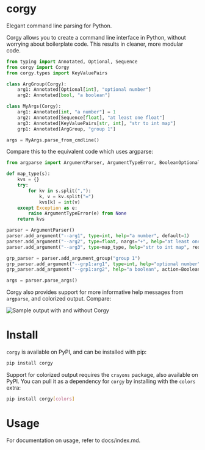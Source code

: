 # corgy

Elegant command line parsing for Python.

Corgy allows you to create a command line interface in Python, without worrying about boilerplate code. This results in cleaner, more modular code.

```python
from typing import Annotated, Optional, Sequence
from corgy import Corgy
from corgy.types import KeyValuePairs

class ArgGroup(Corgy):
    arg1: Annotated[Optional[int], "optional number"]
    arg2: Annotated[bool, "a boolean"]

class MyArgs(Corgy):
    arg1: Annotated[int, "a number"] = 1
    arg2: Annotated[Sequence[float], "at least one float"]
    arg3: Annotated[KeyValuePairs[str, int], "str to int map"]
    grp1: Annotated[ArgGroup, "group 1"]

args = MyArgs.parse_from_cmdline()
```

Compare this to the equivalent code which uses argparse:

```python
from argparse import ArgumentParser, ArgumentTypeError, BooleanOptionalAction

def map_type(s):
    kvs = {}
    try:
        for kv in s.split(","):
            k, v = kv.split("=")
            kvs[k] = int(v)
    except Exception as e:
        raise ArgumentTypeError(e) from None
    return kvs

parser = ArgumentParser()
parser.add_argument("--arg1", type=int, help="a number", default=1)
parser.add_argument("--arg2", type=float, nargs="+", help="at least one float", required=True)
parser.add_argument("--arg3", type=map_type, help="str to int map", required=True)

grp_parser = parser.add_argument_group("group 1")
grp_parser.add_argument("--grp1:arg1", type=int, help="optional number")
grp_parser.add_argument("--grp1:arg2", help="a boolean", action=BooleanOptionalAction)

args = parser.parse_args()
```

Corgy also provides support for more informative help messages from `argparse`, and colorized output. Compare:

![Sample output with and without Corgy](https://raw.githubusercontent.com/jayanthkoushik/corgy/27a73630528d03ab1ca9563a8139d08cf8e92a08/example.svg)

# Install
`corgy` is available on PyPI, and can be installed with pip:

```bash
pip install corgy
```

Support for colorized output requires the `crayons` package, also available on PyPI. You can pull it as a dependency for `corgy` by installing with the `colors` extra:

```bash
pip install corgy[colors]
```

# Usage
For documentation on usage, refer to docs/index.md.
